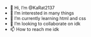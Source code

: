 - 👋 Hi, I’m @KaRat2137
- 👀 I’m interested in many things
- 🌱 I’m currently learning html and css
- 💞️ I’m looking to collaborate on idk
- 📫 How to reach me idk

<!---
KaRat2137/KaRat2137 is a ✨ special ✨ repository because its `README.md` (this file) appears on your GitHub profile.
You can click the Preview link to take a look at your changes.
--->
